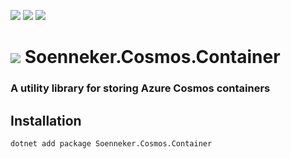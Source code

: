[![](https://img.shields.io/nuget/v/Soenneker.Cosmos.Container.svg?style=for-the-badge)](https://www.nuget.org/packages/Soenneker.Cosmos.Container/)
[![](https://img.shields.io/github/actions/workflow/status/soenneker/soenneker.cosmos.container/publish-package.yml?style=for-the-badge)](https://github.com/soenneker/soenneker.cosmos.container/actions/workflows/publish-package.yml)
[![](https://img.shields.io/nuget/dt/Soenneker.Cosmos.Container.svg?style=for-the-badge)](https://www.nuget.org/packages/Soenneker.Cosmos.Container/)

# ![](https://user-images.githubusercontent.com/4441470/224455560-91ed3ee7-f510-4041-a8d2-3fc093025112.png) Soenneker.Cosmos.Container
### A utility library for storing Azure Cosmos containers

## Installation

```
dotnet add package Soenneker.Cosmos.Container
```
